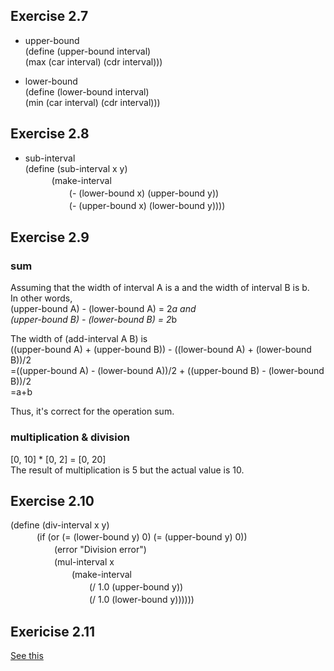 ## Exercise 2.7
- upper-bound  
(define (upper-bound interval)  
(max (car interval) (cdr interval)))  

- lower-bound  
(define (lower-bound interval)  
(min (car interval) (cdr interval)))  

## Exercise 2.8
- sub-interval  
(define (sub-interval x y)  
　　　(make-interval  
　　　　　(- (lower-bound x) (upper-bound y))   
　　　　　(- (upper-bound x) (lower-bound y))))  

## Exercise 2.9
### sum  
Assuming that the width of interval A is a and the width of interval B is b.  
In other words,   
(upper-bound A) - (lower-bound A) = 2*a and  
(upper-bound B) - (lower-bound B) = 2*b  

The width of (add-interval A B) is  
((upper-bound A) + (upper-bound B)) - ((lower-bound A) + (lower-bound B))/2  
=((upper-bound A) - (lower-bound A))/2 + ((upper-bound B) - (lower-bound B))/2  
=a+b  

Thus, it's correct for the operation sum.  

### multiplication & division
[0, 10] * [0, 2] = [0, 20]  
The result of multiplication is 5 but the actual value is 10.  

## Exercise 2.10
(define (div-interval x y)  
　　　(if (or (= (lower-bound y) 0) (= (upper-bound y) 0))  
　　　　　(error "Division error")  
　　　　　(mul-interval x  
　　　　　　　(make-interval  
　　　　　　　　　(/ 1.0 (upper-bound y))  
　　　　　　　　　(/ 1.0 (lower-bound y))))))  

## Exericise 2.11
[See this](http://community.schemewiki.org/?sicp-ex-2.11)

 
